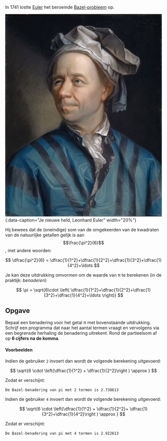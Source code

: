 In 1741 lostte <a href='https://nl.wikipedia.org/wiki/Leonhard_Euler' target='_blanc'>Euler</a> het beroemde <a href='https://nl.wikipedia.org/wiki/Bazel-probleem' target='_blanc'>Bazel-probleem</a> op. 

![Euler](media/Euler.jpg "Euler, een knappe kerel!"){:data-caption="Je nieuwe held, Leonhard Euler" width="20%"}

Hij bewees dat de (oneindige) som van de omgekeerden van de kwadraten van de natuurlijke getallen gelijk is aan $$\frac{\pi^2}{6}$$, met andere woorden:

$$
\dfrac{\pi^2}{6} = \dfrac{1}{1^2}+\dfrac{1}{2^2}+\dfrac{1}{3^2}+\dfrac{1}{4^2}+\ldots
$$

Je kan deze uitdrukking omvormen om de waarde van π te berekenen (in de praktijk: *benaderen*)

$$
\pi = \sqrt{6\cdot \left( \dfrac{1}{1^2}+\dfrac{1}{2^2}+\dfrac{1}{3^2}+\dfrac{1}{4^2}+\ldots \right)}
$$

## Opgave

Bepaal een benadering voor het getal π met bovenstaande uitdrukking. Schrijf een programma dat naar het aantal termen vraagt en vervolgens via een begrensde herhaling de benadering uitrekent. Rond de partieelsom af op **6 cijfers na de komma**.

#### Voorbeelden
Indien de gebruiker `2` invoert dan wordt de volgende berekening uitgevoerd:

$$
\sqrt{6 \cdot \left(\dfrac{1}{1^2} + \dfrac{1}{2^2}\right ) \approx }
$$

Zodat er verschijnt:
```
De Bazel-benadering van pi met 2 termen is 2.738613
```


Indien de gebruiker `4` invoert dan wordt de volgende berekening uitgevoerd:

$$
\sqrt{6 \cdot \left(\dfrac{1}{1^2} + \dfrac{1}{2^2}+ \dfrac{1}{3^2}+\dfrac{1}{4^2}\right ) \approx }
$$

Zodat er verschijnt:
```
De Bazel-benadering van pi met 4 termen is 2.922613
```
